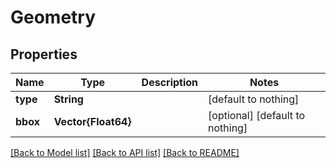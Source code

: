 # Geometry


## Properties
Name | Type | Description | Notes
------------ | ------------- | ------------- | -------------
**type** | **String** |  | [default to nothing]
**bbox** | **Vector{Float64}** |  | [optional] [default to nothing]


[[Back to Model list]](../README.md#models) [[Back to API list]](../README.md#api-endpoints) [[Back to README]](../README.md)


